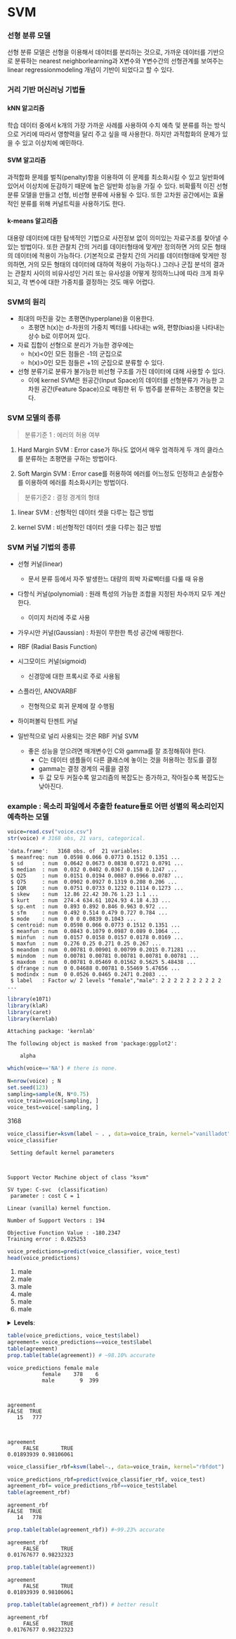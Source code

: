 
# SVM

### 선형 분류 모델
선형 분류 모델은 선형을 이용해서 데이터를 분리하는 것으로, 가까운 데이터를 기반으로 분류하는 nearest neighborlearning과 X변수와 Y변수간의 선형관계를 보여주는 linear regressionmodeling 개념이 기반이 되었다고 할 수 있다.

### 거리 기반 머신러닝 기법들

#### kNN 알고리즘
학습 데이터 중에서 k개의 가장 가까운 사례를 사용하여 수치 예측 및 분류를 하는 방식으로 거리에 따라서 영향력을 달리 주고 싶을 때 사용한다. 하지만 과적합화의 문제가 있을 수 있고 이상치에 예민하다.

#### SVM 알고리즘
과적합화 문제를 벌칙(penalty)항을 이용하여 이 문제를 최소화시킬 수 있고 일반화에 있어서 이상치에 둔감하기 때문에 높은 일반화 성능을 가질 수 있다. 비확률적 이진 선형 분류 모델을 만들고 선형, 비선형 분류에 사용될 수 있다. 또한 고차원 공간에서는 효율적인 분류를 위해 커널트릭을 사용하기도 한다.

#### k-means 알고리즘
대용량 데이터에 대한 탐색적인 기법으로 사전정보 없이 의미있는 자료구조를 찾아낼 수 있는 방법이다. 또한 관찰치 간의 거리를 데이터형태에 맞게만 정의하면 거의 모든 형태의 데이터에 적용이 가능하다. (기본적으로 관찰치 간의 거리를 데이터형태에 맞게만 정의하면, 거의 모든 형태의 데이터에 대하여 적용이 가능하다.) 그러나 군집 분석의 결과는 관찰치 사이의 비유사성인 거리 또는 유사성을 어떻게 정의하느냐에 따라 크게 좌우되고, 각 변수에 대한 가중치를 결정하는 것도 매우 어렵다.


### SVM의 원리


* 최대의 마진을 갖는 초평면(hyperplane)을 이용한다.
    * 초평면 h(x)는 d-차원의 가중치 벡터를 나타내는 w와, 편향(bias)을 나타내는상수 b로 이루어져 있다. 
* 자료 집합이 선형으로 분리가 가능한 경우에는
    * h(x)<0인 모든 점들은 -1의 군집으로
    * h(x)>0인 모든 점들은 +1의 군집으로 분류할 수 있다.
* 선형 분류기로 분류가 불가능한 비선형 구조를 가진 데이터에 대해 사용할 수 있다.
    * 이에 kernel SVM은 원공간(Input Space)의 데이터를 선형분류가 가능한 고차원 공간(Feature Space)으로 매핑한 뒤 두 범주를 분류하는 초평면을 찾는다.
    



### SVM 모델의 종류


> 분류기준 1 : 에러의 허용 여부

1) Hard Margin SVM : Error case가 하나도 없어서 매우 엄격하게 두 개의 클라스를 분류하는 초평면을 구하는 방법이다. 

2) Soft Margin SVM : Error case를 허용하여 에러를 어느정도 인정하고 손실함수를 이용하여 에러를 최소화시키는 방법이다.

> 분류기준2 : 결정 경계의 형태

1) linear SVM : 선형적인 데이터 셋을 다루는 접근 방법

2) kernel SVM : 비선형적인 데이터 셋을 다루는 접근 방법




### SVM 커널 기법의 종류

* 선형 커널(linear)
    * 문서 분류 등에서 자주 발생한느 대량의 희박 자료벡터를 다룰 때 유용

* 다항식 커널(polynomial) : 원래 특성의 가능한 조합을 지정된 차수까지 모두 계산한다.
    * 이미지 처리에 주로 사용
    
* 가우시안 커널(Gaussian) : 차원이 무한한 특성 공간에 매핑한다.

* RBF (Radial Basis Function)

* 시그모이드 커널(sigmoid)
    * 신경망에 대한 프록시로 주로 사용됨
    
* 스플라인, ANOVARBF
    * 전형적으로 회귀 문제에 잘 수행됨
    
* 하이퍼볼릭 탄젠트 커널

* 일반적으로 널리 사용되는 것은 RBF 커널 SVM
    * 좋은 성능을 얻으려면 매개변수인 C와 gamma를 잘 조정해줘야 한다.
        * C는 데이터 샘플들이 다른 클래스에 놓이는 것을 허용하는 정도를 결정
        * gamma는 결정 경계의 곡률을 결정
        * 두 값 모두 커질수록 알고리즘의 복잡도는 증가하고, 작아질수록 복잡도는 낮아진다. 


### example : 목소리 파일에서 추출한 feature들로 어떤 성별의 목소리인지 예측하는 모델


```R
voice=read.csv("voice.csv")
str(voice) # 3168 obs, 21 vars, categorical.
```

    'data.frame':	3168 obs. of  21 variables:
     $ meanfreq: num  0.0598 0.066 0.0773 0.1512 0.1351 ...
     $ sd      : num  0.0642 0.0673 0.0838 0.0721 0.0791 ...
     $ median  : num  0.032 0.0402 0.0367 0.158 0.1247 ...
     $ Q25     : num  0.0151 0.0194 0.0087 0.0966 0.0787 ...
     $ Q75     : num  0.0902 0.0927 0.1319 0.208 0.206 ...
     $ IQR     : num  0.0751 0.0733 0.1232 0.1114 0.1273 ...
     $ skew    : num  12.86 22.42 30.76 1.23 1.1 ...
     $ kurt    : num  274.4 634.61 1024.93 4.18 4.33 ...
     $ sp.ent  : num  0.893 0.892 0.846 0.963 0.972 ...
     $ sfm     : num  0.492 0.514 0.479 0.727 0.784 ...
     $ mode    : num  0 0 0 0.0839 0.1043 ...
     $ centroid: num  0.0598 0.066 0.0773 0.1512 0.1351 ...
     $ meanfun : num  0.0843 0.1079 0.0987 0.089 0.1064 ...
     $ minfun  : num  0.0157 0.0158 0.0157 0.0178 0.0169 ...
     $ maxfun  : num  0.276 0.25 0.271 0.25 0.267 ...
     $ meandom : num  0.00781 0.00901 0.00799 0.2015 0.71281 ...
     $ mindom  : num  0.00781 0.00781 0.00781 0.00781 0.00781 ...
     $ maxdom  : num  0.00781 0.05469 0.01562 0.5625 5.48438 ...
     $ dfrange : num  0 0.04688 0.00781 0.55469 5.47656 ...
     $ modindx : num  0 0.0526 0.0465 0.2471 0.2083 ...
     $ label   : Factor w/ 2 levels "female","male": 2 2 2 2 2 2 2 2 2 2 ...
    


```R
library(e1071)
library(klaR)
library(caret)
library(kernlab)

```

    
    Attaching package: 'kernlab'
    
    The following object is masked from 'package:ggplot2':
    
        alpha
    
    


```R
which(voice=='NA') # there is none. 

```






```R
N=nrow(voice) ; N
set.seed(123)
sampling=sample(N, N*0.75)
voice_train=voice[sampling, ]
voice_test=voice[-sampling, ]
```


3168



```R
voice_classifier=ksvm(label ~ . , data=voice_train, kernel="vanilladot" ) # linear
voice_classifier
```

     Setting default kernel parameters  
    


    Support Vector Machine object of class "ksvm" 
    
    SV type: C-svc  (classification) 
     parameter : cost C = 1 
    
    Linear (vanilla) kernel function. 
    
    Number of Support Vectors : 194 
    
    Objective Function Value : -180.2347 
    Training error : 0.025253 



```R
voice_predictions=predict(voice_classifier, voice_test)
head(voice_predictions)
```


<ol class=list-inline>
	<li>male</li>
	<li>male</li>
	<li>male</li>
	<li>male</li>
	<li>male</li>
	<li>male</li>
</ol>

<details>
	<summary style=display:list-item;cursor:pointer>
		<strong>Levels</strong>:
	</summary>
	<ol class=list-inline>
		<li>'female'</li>
		<li>'male'</li>
	</ol>
</details>



```R
table(voice_predictions, voice_test$label)
agreement= voice_predictions==voice_test$label
table(agreement)
prop.table(table(agreement)) # ~98.10% accurate
```


                     
    voice_predictions female male
               female    378    6
               male        9  399



    agreement
    FALSE  TRUE 
       15   777 



    agreement
         FALSE       TRUE 
    0.01893939 0.98106061 



```R
voice_classifier_rbf=ksvm(label~., data=voice_train, kernel="rbfdot")
```


```R
voice_predictions_rbf=predict(voice_classifier_rbf, voice_test) 
agreement_rbf= voice_predictions_rbf==voice_test$label
table(agreement_rbf)
```


    agreement_rbf
    FALSE  TRUE 
       14   778 



```R
prop.table(table(agreement_rbf)) #~99.23% accurate

```


    agreement_rbf
         FALSE       TRUE 
    0.01767677 0.98232323 



```R
prop.table(table(agreement))
```


    agreement
         FALSE       TRUE 
    0.01893939 0.98106061 



```R
prop.table(table(agreement_rbf)) # better result
```


    agreement_rbf
         FALSE       TRUE 
    0.01767677 0.98232323 



```R


```
